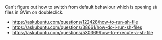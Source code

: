 Can't figure out how to switch from default behaviour which is opening `sh` files in GVim on doubleclick.

- https://askubuntu.com/questions/122428/how-to-run-sh-file
- https://askubuntu.com/questions/38661/how-do-i-run-sh-files
- https://askubuntu.com/questions/530369/how-to-execute-a-sh-file

